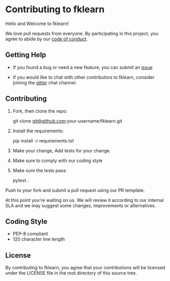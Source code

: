 # Contributing to fklearn

Hello and Welcome to fklearn!

We love pull requests from everyone. By participating in this project, you
agree to abide by our [code of conduct](CODE-OF-CONDUCT.md).


## Getting Help
* If you found a bug or need a new feature, you can submit an [issue](https://github.com/nubank/fklearn/issues)

* If you would like to chat with other contributors to fklearn, consider joining the [gitter](https://gitter.im/fklearn-python/) chat channel.

## Contributing

1. Fork, then clone the repo:

    git clone git@github.com:your-username/fklearn.git

2. Install the requirements:

    pip install -r requirements.txt

3. Make your change, Add tests for your change.

4. Make sure to comply with our coding style

5. Make sure the tests pass:

    pytest .


Push to your fork and submit a pull request using our PR template.

At this point you're waiting on us. We will review it according to our internal SLA and we may suggest some changes, improvements or alternatives.

## Coding Style
* PEP-8 compliant
* 120 character line length


## License
By contributing to fklearn, you agree that your contributions will be licensed under the LICENSE file in the root directory of this source tree.
